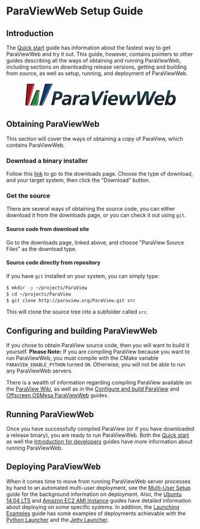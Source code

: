 # ParaViewWeb Setup Guide

## Introduction

The [Quick start](/paraviewweb/docs/guides/quick_start.html) guide has information about the fastest way to get ParaViewWeb and try it out.  This guide, however, contains pointers to other guides describing all the ways of obtaining and running ParaViewWeb, including sections on downloading release versions, getting and building from source, as well as setup, running, and deployment of ParaViewWeb.

<center>
<img src='pvw_setup/PVW_Logo_128_txt.png'/>
</center>

## Obtaining ParaViewWeb

This section will cover the ways of obtaining a copy of ParaView, which contains ParaViewWeb.

### Download a binary installer

Follow this [link](http://www.paraview.org/paraview/resources/software.php "Official ParaView Download page") to go to the downloads page.  Choose the type of download, and your target system, then click the "Download" button.

### Get the source

There are several ways of obtaining the source code, you can either download it from the downloads page, or you can check it out using `git`.

#### Source code from download site

Go to the downloads page, linked above, and choose "ParaView Source Files" as the download type.

#### Source code directly from repository

If you have `git` installed on your system, you can simply type:

```sh
$ mkdir -p ~/projects/ParaView
$ cd ~/projects/ParaView
$ git clone http://paraview.org/ParaView.git src
```

This will clone the source tree into a subfolder called `src`.

## Configuring and building ParaViewWeb

If you chose to obtain ParaView source code, then you will want to build it yourself.  __Please Note:__ If you are compiling ParaView because you want to run ParaViewWeb, you must compile with the CMake variable `PARAVIEW_ENABLE_PYTHON` turned `ON`.  Otherwise, you will not be able to run any ParaViewWeb servers.

There is a wealth of information regarding compiling ParaView available on the [ParaView Wiki](http://www.paraview.org/Wiki/ParaView), as well as in the [Configure and build ParaView](index.html#!/guide/configure_and_build) and [Offscreen OSMesa ParaViewWeb](index.html#!/guide/os_mesa) guides.

## Running ParaViewWeb

Once you have successfully compiled ParaView (or if you have downloaded a release binary), you are ready to run ParaViewWeb.  Both the [Quick start](/paraviewweb/docs/guides/quick_start.html) as well the [Introduction for developers](/paraviewweb/docs/guides/developer_howto.html) guides have more information about running ParaViewWeb.

## Deploying ParaViewWeb

When it comes time to move from running ParaViewWeb server processes by hand to an automated multi-user deployment, see the [Multi-User Setup](/paraviewweb/docs/guides/multi_user_setup.html) guide for the background information on deployment.  Also, the [Ubuntu 14.04 LTS](/paraviewweb/docs/guides/ubuntu_14_04.html) and [Amazon EC2 AMI Instance](/paraviewweb/docs/guides/paraviewweb_on_aws_ec2.html) guides have detailed information about deploying on some specific systems.  In addition, the [Launching Examples](/paraviewweb/docs/guides/launching_examples.html) guide has some examples of deployments achievable with the [Python Launcher](/paraviewweb/docs/guides/python_launcher.html) and the [Jetty Launcher](/paraviewweb/docs/guides/jetty_session_manager.html).
